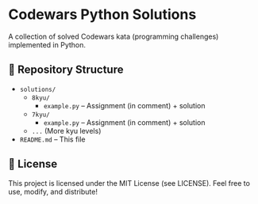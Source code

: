 # Codewars Python Solutions

A collection of solved Codewars kata (programming challenges) implemented in Python.

## 📂 Repository Structure

- `solutions/`
  - `8kyu/`
    - `example.py` – Assignment (in comment) + solution
  - `7kyu/`
    - `example.py` – Assignment (in comment) + solution
  - `...` (More kyu levels)
- `README.md` – This file

## 📄 License

This project is licensed under the MIT License (see LICENSE). Feel free to use, modify, and distribute!

